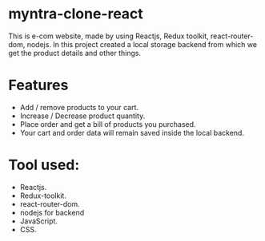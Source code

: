 # myntra-clone-react

This is e-com website, made by using Reactjs, Redux toolkit, react-router-dom, nodejs. In this project created a local storage backend from which we get the product details and other things.

# Features

- Add / remove products to your cart.
- Increase / Decrease product quantity.
- Place order and get a bill of products you purchased.
- Your cart and order data will remain saved inside the local backend.

# Tool used:

- Reactjs.
- Redux-toolkit.
- react-router-dom.
- nodejs for backend
- JavaScript.
- CSS.
